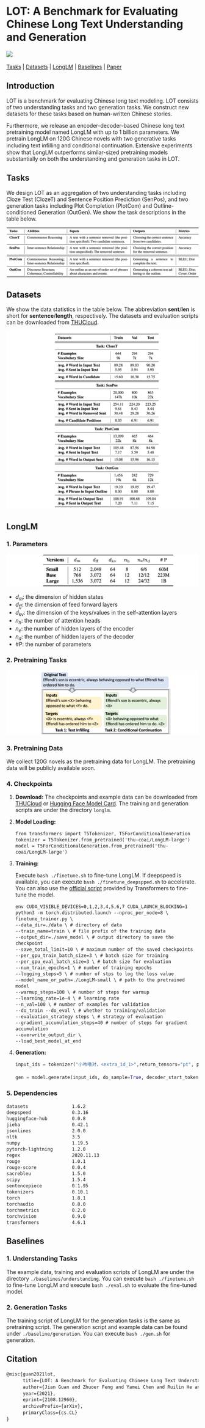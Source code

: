 # LOT: A Benchmark for Evaluating Chinese Long Text Understanding and Generation

![](https://img.shields.io/github/last-commit/thu-coai/LOT-benchmark?color=blue) 

[Tasks](#tasks) | [Datasets](#datasets) | [LongLM](#longlm) | [Baselines](#baselines) | [Paper](https://arxiv.org/abs/2108.12960)

 

## Introduction

LOT is a benchmark for evaluating Chinese long text modeling. LOT consists of two understanding tasks and two generation tasks. We construct new datasets for these tasks based on human-written Chinese stories. 

Furthermore, we release an encoder-decoder-based Chinese long text pretraining model named LongLM with up to 1 billion parameters. We pretrain LongLM on 120G Chinese novels with two generative tasks including text inﬁlling and conditional continuation. Extensive experiments show that LongLM outperforms similar-sized pretraining models substantially on both the understanding and generation tasks in LOT.



## Tasks

We design LOT as an aggregation of two understanding tasks including Cloze Test (ClozeT) and Sentence Position Prediction (SenPos), and two generation tasks including Plot Completion (PlotCom) and Outline-conditioned Generation (OutGen). We show the task descriptions in the table below.

![](./figure/task.png)

### 

## Datasets

We show the data statistics in the table below. The abbreviation **sent**/**len** is short for **sentence**/**length**, respectively.  The datasets and evaluation scripts can be downloaded from [THUCloud](https://cloud.tsinghua.edu.cn/d/0cf033b0c7c049be855d/).

<img src="./figure/dataset.png" style="zoom:100%;" />



## LongLM

### 1. Parameters

<img src="./figure/param.png" style="zoom:100%;" />

- $d_m$: the dimension of hidden states
- $d_{ff}$: the dimension of feed forward layers
- $d_{kv}$: the dimension of  the keys/values in the self-attention layers
- $n_h$: the number of attention heads
- $n_e$: the number of hidden layers of the encoder
- $n_d$: the number of hidden layers of the decoder
- \#P: the number of parameters

### 2. Pretraining Tasks

<img src="./figure/pretrain_task.png" style="zoom:100%;" />

### 3. Pretraining Data

We collect 120G novels as the pretraining data for LongLM. The pretraining data will be publicly available soon.

### 4. Checkpoints

1. **Download:** The checkpoints and example data can be downloaded from [THUCloud](https://cloud.tsinghua.edu.cn/d/576f340a43964a23b1a5/) or [Hugging Face Model Card](https://huggingface.co/thu-coai). The training and generation scripts are under the directory `longlm`. 

2. **Model Loading:** 

   ```python\
   from transformers import T5Tokenizer, T5ForConditionalGeneration
   tokenizer = T5Tokenizer.from_pretrained('thu-coai/LongLM-large')
   model = T5ForConditionalGeneration.from_pretrained('thu-coai/LongLM-large')
   ```

3. **Training:**

   Execute `bash ./finetune.sh` to fine-tune LongLM. If deepspeed is available, you can execute `bash ./finetune_deepspped.sh` to accelerate. You can also use the [official script](https://github.com/huggingface/transformers/tree/v4.6.0-release/examples/legacy/seq2seq) provided by Transformers to fine-tune the model.

   ```shell
   env CUDA_VISIBLE_DEVICES=0,1,2,3,4,5,6,7 CUDA_LAUNCH_BLOCKING=1 python3 -m torch.distributed.launch --nproc_per_node=8 \
   finetune_trainer.py \
   --data_dir=./data \ # directory of data
   --train_name=train \ # file prefix of the training data
   --output_dir=./save_model \ # output directory to save the checkpoint
   --save_total_limit=10 \ # maximum number of the saved checkpoints
   --per_gpu_train_batch_size=3 \ # batch size for training
   --per_gpu_eval_batch_size=3 \ # batch size for evaluation
   --num_train_epochs=1 \ # number of training epochs
   --logging_steps=5 \ # number of stps to log the loss value
   --model_name_or_path=./LongLM-small \ # path to the pretrained model
   --warmup_steps=100 \ # number of steps for warmup
   --learning_rate=1e-4 \ # learning rate
   --n_val=100 \ # number of examples for validation
   --do_train --do_eval \ # whether to training/validation
   --evaluation_strategy steps \ # strategy of evaluation
   --gradient_accumulation_steps=40 # number of steps for gradient accumulation
   --overwrite_output_dir \
   --load_best_model_at_end
   ```

4. **Generation:**

   ```python
   input_ids = tokenizer("小咕噜对，<extra_id_1>",return_tensors="pt", padding=True, truncation=True, max_length=512).input_ids.to(device)
   
   gen = model.generate(input_ids, do_sample=True, decoder_start_token_id=1, top_p=0.9, max_length=512)
   ```


### 5. Dependencies

```
datasets                1.6.2
deepspeed               0.3.16
huggingface-hub         0.0.8
jieba                   0.42.1
jsonlines               2.0.0
nltk                    3.5
numpy                   1.19.5
pytorch-lightning       1.2.0
regex                   2020.11.13
rouge                   1.0.1
rouge-score             0.0.4
sacrebleu               1.5.0
scipy                   1.5.4
sentencepiece           0.1.95
tokenizers              0.10.1
torch                   1.8.1
torchaudio              0.8.0
torchmetrics            0.2.0
torchvision             0.9.0
transformers            4.6.1
```



## Baselines

### 1. Understanding Tasks 

The example data, training and evaluation scripts of LongLM are under the directory `./baselines/understanding`. You can execute `bash ./finetune.sh` to fine-tune LongLM and execute `bash ./eval.sh` to evaluate the fine-tuned model.

### 2. Generation Tasks

The training script of LongLM for the generation tasks is the same as pretraining script. The generation script and example data can be found under `./baseline/generation`. You can execute `bash ./gen.sh` for generation.



## Citation

```txt
@misc{guan2021lot,
      title={LOT: A Benchmark for Evaluating Chinese Long Text Understanding and Generation}, 
      author={Jian Guan and Zhuoer Feng and Yamei Chen and Ruilin He and Xiaoxi Mao and Changjie Fan and Minlie Huang},
      year={2021},
      eprint={2108.12960},
      archivePrefix={arXiv},
      primaryClass={cs.CL}
}
```

